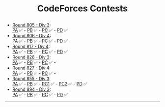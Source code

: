 # <p align="center"> CodeForces Contests </p>
- [Round 805 - Div 3](https://codeforces.com/contest/1702): <br>
[PA](https://github.com/GeorgeBeshay/ProblemSolving/blob/main/CodeForcesContests/R805_D3/PA_RoundDownThePrice.java) ✅ - [PB](https://github.com/GeorgeBeshay/ProblemSolving/blob/main/CodeForcesContests/R805_D3/PB_PolycarpWritesAStringFromMemory.java) ✅ - [PC](https://github.com/GeorgeBeshay/ProblemSolving/blob/main/CodeForcesContests/R805_D3/PC_TrainAndQueries.java) ✅ - [PD](https://github.com/GeorgeBeshay/ProblemSolving/blob/main/CodeForcesContests/R805_D3/PD_NotACheapString.java) ✅
- [Round 806 - Div 4](https://codeforces.com/contest/1703): <br>
[PA](https://github.com/GeorgeBeshay/ProblemSolving/blob/main/CodeForcesContests/R806_D4/PA_YESorYES.java) ✅ - [PB](https://github.com/GeorgeBeshay/ProblemSolving/blob/main/CodeForcesContests/R806_D4/PB_ICPCBalloons.java) ✅ - [PC](https://github.com/GeorgeBeshay/ProblemSolving/blob/main/CodeForcesContests/R806_D4/PC_Cypher.java) ✅ - [PD](https://github.com/GeorgeBeshay/ProblemSolving/blob/main/CodeForcesContests/R806_D4/PD_DoubleStrings.java) ✅
- [Round 817 - Div 4](https://codeforces.com/contest/1722): <br>
[PA](https://github.com/GeorgeBeshay/ProblemSolving/blob/main/CodeForcesContests/R817_D4/PA_SpellCheck.java) ✅ - [PB](https://github.com/GeorgeBeshay/ProblemSolving/blob/main/CodeForcesContests/R817_D4/PB_Colourblindness.java) ✅ - [PC](https://github.com/GeorgeBeshay/ProblemSolving/blob/main/CodeForcesContests/R817_D4/PC_WordGame.java) ✅ - [PD](https://github.com/GeorgeBeshay/ProblemSolving/blob/main/CodeForcesContests/R817_D4/PD_Line.java) ✅
- [Round 826 - Div 3](https://codeforces.com/contest/1741): <br>
[PA](https://github.com/GeorgeBeshay/ProblemSolving/blob/main/CodeForcesContests/R826_D3/PA_CompareTShirtSizes.cpp) ✅ - [PB](https://github.com/GeorgeBeshay/ProblemSolving/blob/main/CodeForcesContests/R826_D3/PB_FunnyPermutation.cpp) ✅ - [PC](https://github.com/GeorgeBeshay/ProblemSolving/blob/main/CodeForcesContests/R826_D3/PC_MinimizeTheThickness.cpp) ✅ - <!-- [PD]() ✅ -->
- [Round 827 - Div 4](https://codeforces.com/contest/1742): <br>
[PA](https://github.com/GeorgeBeshay/ProblemSolving/blob/main/CodeForcesContests/R827_D4/PA_Sum.cpp) ✅ - [PB](https://github.com/GeorgeBeshay/ProblemSolving/blob/main/CodeForcesContests/R827_D4/PB_Increasing.cpp) ✅ - [PC](https://github.com/GeorgeBeshay/ProblemSolving/blob/main/CodeForcesContests/R827_D4/PC_Stripes.cpp) ✅ - <!-- [PD]() ✅ -->
- [Round 855 - Div 3](https://codeforces.com/contest/1800): <br>
[PA](https://github.com/GeorgeBeshay/ProblemSolving/blob/main/CodeForcesContests/R855_D3/PA_IsItACat.cpp) ✅ - [PB](https://github.com/GeorgeBeshay/ProblemSolving/blob/main/CodeForcesContests/R855_D3/PB_CountTheNumberOfPairs.cpp) ✅ - [PC1](https://github.com/GeorgeBeshay/ProblemSolving/blob/main/CodeForcesContests/R855_D3/PC1_PoweringTheHeroEasyVersion.cpp) ✅ - [PC2](https://github.com/GeorgeBeshay/ProblemSolving/blob/main/CodeForcesContests/R855_D3/PC2_PoweringTheHeroHardVersion.cpp) ✅ - [PD](https://github.com/GeorgeBeshay/ProblemSolving/blob/main/CodeForcesContests/R855_D3/PD_RemoveTwoLetters.cpp) ✅
- [Round 894 - Div 3](https://codeforces.com/contest/1862): <br>
[PA](https://github.com/GeorgeBeshay/ProblemSolving/blob/main/CodeForcesContests/R894_D3/PA.cpp) ✅ - [PB](https://github.com/GeorgeBeshay/ProblemSolving/blob/main/CodeForcesContests/R894_D3/PB.cpp) ✅ - [PC](https://github.com/GeorgeBeshay/ProblemSolving/blob/main/CodeForcesContests/R894_D3/PC.cpp) ✅ - [PD](https://github.com/GeorgeBeshay/ProblemSolving/blob/main/CodeForcesContests/R894_D3/PD.cpp) ✅
***
